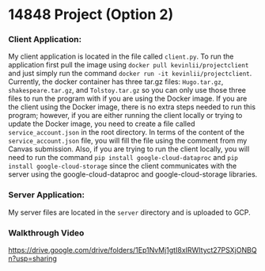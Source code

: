 # 14848 Project (Option 2)
### Client Application:
My client application is located in the file called `client.py`. To run the application first pull the image using `docker pull kevinlii/projectclient` and just simply run the command `docker run -it kevinlii/projectclient`. Currently, the docker container has three tar.gz files: `Hugo.tar.gz`, `shakespeare.tar.gz`, and `Tolstoy.tar.gz` so you can only use those three files to run the program with if you are using the Docker image. If you are the client using the Docker image, there is no extra steps needed to run this program; however, if you are either running the client locally or trying to update the Docker image, you need to create a file called `service_account.json` in the root directory. In terms of the content of the `service_account.json` file, you will fill the file using the comment from my Canvas submission. Also, if you are trying to run the client locally, you will need to run the command `pip install google-cloud-dataproc` and `pip install google-cloud-storage` since the client communicates with the server using the google-cloud-dataproc and google-cloud-storage libraries. 

### Server Application:
My server files are located in the `server` directory and is uploaded to GCP. 

### Walkthrough Video
https://drive.google.com/drive/folders/1Ep1NvMj1gtI8xIRWItyct27PSXjONBQn?usp=sharing